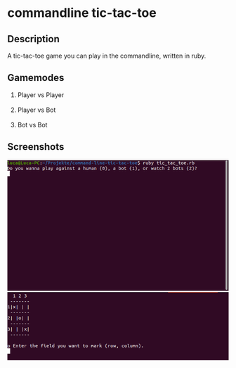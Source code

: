 # commandline tic-tac-toe
## Description
A tic-tac-toe game you can play in the commandline, written in ruby.
## Gamemodes
1. Player vs Player<br/><br/>
2. Player vs Bot<br/><br/>
3. Bot vs Bot<br/>
## Screenshots
<img src='preview_imgs/ttt1.png'>
<img src='preview_imgs/ttt2.png'>
